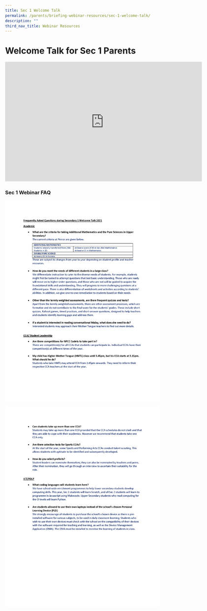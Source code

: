 ```yaml
---
title: Sec 1 Welcome Talk
permalink: /parents/briefing-webinar-resources/sec-1-welcome-talk/
description: ""
third_nav_title: Webinar Resources
---
```

# **Welcome Talk for Sec 1 Parents**

<iframe allowfullscreen="true" height="389" width="640" frameborder="0" src="https://docs.google.com/presentation/d/e/2PACX-1vTWKslYpT62TLwljiotQPd6lIGnxZ8tfs5ZN4JzzXAUVFToXhvLexX4FLLkAWHWgg/embed?start=false&amp;loop=false&amp;delayms=3000"></iframe>

### Sec 1 Webinar FAQ

![](/images/Sec-1-Webinar-QA_selected_edited-clean-copy-Vetted_Page_1-1.png)

![](/images/Sec-1-Webinar-QA_selected_edited-clean-copy-Vetted_Page_2-1.png)